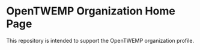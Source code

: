 # OpenTWEMP Organization Home Page

This repository is intended to support the OpenTWEMP organization profile.
